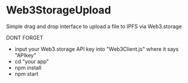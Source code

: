 # Web3StorageUpload
Simple drag and drop interface to upload a file to IPFS via Web3.storage

DONT FORGET 
- input your Web3.storage API key into "Web3Client.js" where it says "APIkey"
- cd "your app"
- npm install
- npm start
